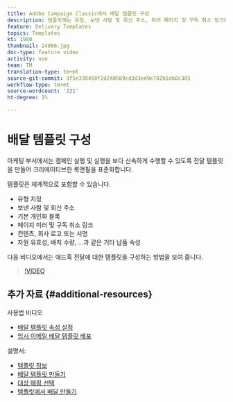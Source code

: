 ```yaml
---
title: Adobe Campaign Classic에서 배달 템플릿 구성
description: 템플릿에는 유형, 보낸 사람 및 회신 주소, 미러 페이지 및 구독 취소 링크와 같은 기본 개인화 블록 등이 체계적으로 포함될 수 있습니다. 컨텐츠, 회사 로고 또는 서명, 리소스 유효성, 일괄 처리 수량 등과 같은 기타 전달 속성을 포함할 수도 있습니다. 다음 비디오에서는 애드혹 전달에 대한 템플릿을 구성하는 방법을 보여 줍니다.
feature: Delivery Templates
topics: Templates
kt: 1980
thumbnail: 24066.jpg
doc-type: feature video
activity: use
team: TM
translation-type: tm+mt
source-git-commit: 3f5e338450f2d240569cd3d3ed9e782b1db0c385
workflow-type: tm+mt
source-wordcount: '221'
ht-degree: 1%

---
```



# 배달 템플릿 구성

마케팅 부서에서는 캠페인 실행 및 실행을 보다 신속하게 수행할 수 있도록 전달 템플릿을 만들어 크리에이티브한 룩앤필을 표준화합니다.

템플릿은 체계적으로 포함할 수 있습니다.

* 유형 지정
* 보낸 사람 및 회신 주소
* 기본 개인화 블록
* 페이지 미러 및 구독 취소 링크
* 컨텐츠, 회사 로고 또는 서명
* 자원 유효성, 배치 수량, ...과 같은 기타 납품 속성

다음 비디오에서는 애드혹 전달에 대한 템플릿을 구성하는 방법을 보여 줍니다.

>[!VIDEO](https://video.tv.adobe.com/v/24066?quality=12)

## 추가 자료 {#additional-resources}

사용법 비디오

* [배달 템플릿 속성 설정](/help/acc/sending-messages/using-delivery-templates/setting-delivery-template-properties.md)
* [임시 이메일 배달 템플릿 배포](/help/acc/sending-messages/using-delivery-templates/deploying-ad-hoc-email-delivery-template.md)

설명서:

* [템플릿 정보](https://docs.campaign.adobe.com/doc/AC/en/DLV_Using_delivery_templates_About_templates.html)
* [배달 템플릿 만들기](https://docs.campaign.adobe.com/doc/AC/en/DLV_Using_delivery_templates_Creating_a_delivery_template.html)
* [대상 매핑 선택](https://docs.campaign.adobe.com/doc/AC/en/DLV_Using_delivery_templates_Selecting_a_target_mapping.html)
* [템플릿에서 배달 만들기](https://docs.campaign.adobe.com/doc/AC/en/DLV_Using_delivery_templates_Creating_a_delivery_from_a_template.html)

